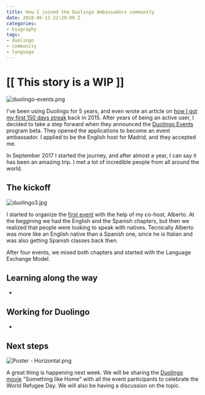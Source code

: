 ```yaml
---
title: How I joined the Duolingo Ambassadors community
date: 2018-06-11 22:29:00 Z
categories:
- biography
tags:
- duolingo
- community
- language
---
```


# **\[\[ This story is a WIP \]\]**

![duolingo-events.png](/uploads/duolingo-events.png)

I've been using Duolingo for 5 years, and even wrote an article on [how I got my first 150 days streak](https://medium.com/the-web-is-the-platform/how-i-got-a-150-days-streak-learning-german-on-duolingo-71b80cbeb5b6) back in 2015. After years of being an active user, I decided to take a step forward when they announced the [Duolingo Events](http://events.duolingo.com/) program beta. They opened the applications to become an event ambassador. I applied to be the English host for Madrid, and they accepted me.

In September 2017 I started the journey, and after almost a year, I can say it has been an amazing trip. I met a lot of incredible people from all around the world.

## The kickoff

![duolingo3.jpg](/uploads/duolingo3.jpg)

I started to organize the [first event](https://events.duolingo.com/events/details/duolingo-madrid-english-presents-madrid-english-group) with the help of my co-host, Alberto. At the beggining we had the English and the Spanish chapters, but then we realized that people were looking to speak with natives. Tecnically Alberto was more like an English native than a Spanish one, since he is Italian and was also getting Spanish classes back then.

After four events, we mixed both chapters and started with the Language Exchange Model.

## Learning along the way

* 

## Working for Duolingo

* 

## Next steps

![Poster - Horizontal.png](/uploads/Poster%20-%20Horizontal.png)

A great thing is happening next week. We will be sharing the [Duolingo movie](duolingomovie.com) "Something like Home" with all the event participants to celebrate the World Refugee Day. We will also be having a discussion on the topic.